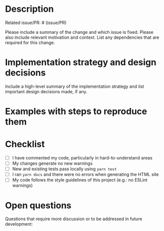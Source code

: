 # Description

Related issue/PR: # (issue/PR)

Please include a summary of the change and which issue is fixed. Please also include relevant motivation and context. List any dependencies that are required for this change.

# Implementation strategy and design decisions

Include a high-level summary of the implementation strategy and list important design decisions made, if any.

# Examples with steps to reproduce them

# Checklist

- [ ] I have commented my code, particularly in hard-to-understand areas
- [ ] My changes generate no new warnings
- [ ] New and existing tests pass locally using `yarn test`
- [ ] I ran `yarn docs` and there were no errors when generating the HTML site
- [ ] My code follows the style guidelines of this project (e.g.: no ESLint warnings)

# Open questions

Questions that require more discussion or to be addressed in future development:
